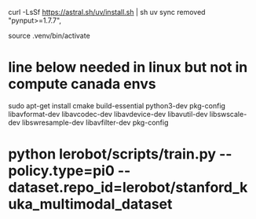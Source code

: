 curl -LsSf https://astral.sh/uv/install.sh | sh
uv sync
removed     "pynput>=1.7.7",

source .venv/bin/activate

# line below needed in linux but not in compute canada envs
sudo apt-get install cmake build-essential python3-dev pkg-config libavformat-dev libavcodec-dev libavdevice-dev libavutil-dev libswscale-dev libswresample-dev libavfilter-dev pkg-config

# python lerobot/scripts/train.py --policy.type=pi0 --dataset.repo_id=lerobot/stanford_kuka_multimodal_dataset
